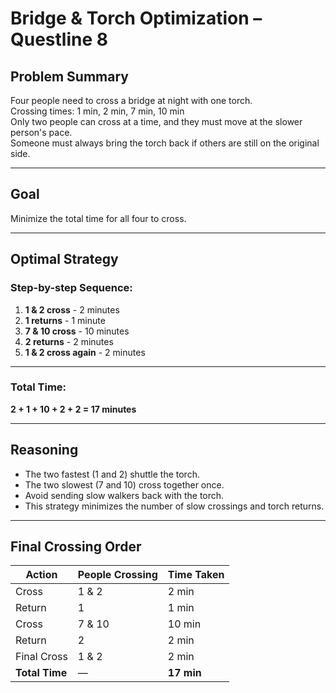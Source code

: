 #  Bridge & Torch Optimization – Questline 8

##  Problem Summary
Four people need to cross a bridge at night with one torch.  
Crossing times: 1 min, 2 min, 7 min, 10 min  
Only two people can cross at a time, and they must move at the slower person's pace.  
Someone must always bring the torch back if others are still on the original side.

---

##  Goal
Minimize the total time for all four to cross.

---

##  Optimal Strategy

### Step-by-step Sequence:

1. **1 & 2 cross** - 2 minutes  
2. **1 returns** - 1 minute  
3. **7 & 10 cross** - 10 minutes  
4. **2 returns** - 2 minutes  
5. **1 & 2 cross again** - 2 minutes  

---

### Total Time:  
**2 + 1 + 10 + 2 + 2 = 17 minutes**

---

##  Reasoning

- The two fastest (1 and 2) shuttle the torch.
- The two slowest (7 and 10) cross together once.
- Avoid sending slow walkers back with the torch.
- This strategy minimizes the number of slow crossings and torch returns.

---

##  Final Crossing Order

| Action              | People Crossing | Time Taken |
|---------------------|------------------|------------|
| Cross               | 1 & 2            | 2 min      |
| Return              | 1                | 1 min      |
| Cross               | 7 & 10           | 10 min     |
| Return              | 2                | 2 min      |
| Final Cross         | 1 & 2            | 2 min      |
| **Total Time**      | —                | **17 min** |
